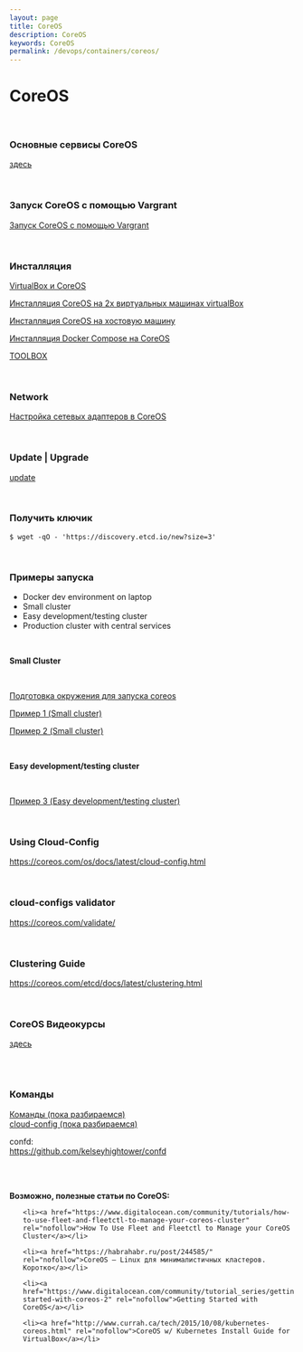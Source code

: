 ```yaml
---
layout: page
title: CoreOS
description: CoreOS
keywords: CoreOS
permalink: /devops/containers/coreos/
---
```


# CoreOS

<br/>

### Основные сервисы CoreOS

[здесь](/devops/containers/coreos/services/)

<br/>

### Запуск CoreOS с помощью Vargrant

[Запуск CoreOS с помощью Vargrant](/devops/containers/coreos/vagrant-coreos/)

<br/>

### Инсталляция

[VirtualBox и CoreOS](/devops/containers/coreos/install/virtualbox-coreos/)

[Инсталляция CoreOS на 2х виртуальных машинах virtualBox](/devops/containers/coreos/install/virtualbox-coreos-2-machines/)

[Инсталляция CoreOS на хостовую машину](/devops/containers/coreos/install/on-host-machine/)

[Инсталляция Docker Compose на CoreOS](/devops/containers/coreos/install/docker-compose/)

<!-- [Инсталляция Python на CoreOS](https://github.com/sysadm-ru/python-on-coreos/blob/master/install-python-on-coreos.sh) -->

[TOOLBOX](/devops/containers/coreos/toolbox/)

<br/>

### Network

[Настройка сетевых адаптеров в CoreOS](/devops/containers/coreos/network/)

<br/>

### Update | Upgrade

[update](/devops/containers/coreos/update/)

<br/>

### Получить ключик

    $ wget -qO - 'https://discovery.etcd.io/new?size=3'

<!-- /	#	ip	-4	addr	|	grep	inet -->

<br/>

### Примеры запуска

-   Docker dev environment on laptop
-   Small cluster
-   Easy development/testing cluster
-   Production cluster with central services

<br/>

**Small Cluster**

<br/>

[Подготовка окружения для запуска coreos](/devops/containers/coreos/example/env/)

[Пример 1 (Small cluster)](/devops/containers/coreos/example/01/)

[Пример 2 (Small cluster)](/devops/containers/coreos/example/02/)

<br/>

**Easy development/testing cluster**

<br/>

[Пример 3 (Easy development/testing cluster)](/devops/containers/coreos/example/03/)

<br/>

### Using Cloud-Config

https://coreos.com/os/docs/latest/cloud-config.html

<br/>

### cloud-configs validator

https://coreos.com/validate/

<br/>

### Clustering Guide

https://coreos.com/etcd/docs/latest/clustering.html

<br/>

### CoreOS Видеокурсы

[здесь](/devops/containers/coreos/video-courses/)

<br/>
<br/>

### Команды

[Команды (пока разбираемся)](/devops/containers/coreos/commands/)  
[cloud-config (пока разбираемся)](/devops/containers/coreos/cloud-config/)

confd:  
https://github.com/kelseyhightower/confd

<br/><br/>

**Возможно, полезные статьи по CoreOS:**

<ul>

    <li><a href="https://www.digitalocean.com/community/tutorials/how-to-use-fleet-and-fleetctl-to-manage-your-coreos-cluster" rel="nofollow">How To Use Fleet and Fleetctl to Manage your CoreOS Cluster</a></li>

    <li><a href="https://habrahabr.ru/post/244585/" rel="nofollow">CoreOS — Linux для минималистичных кластеров. Коротко</a></li>

    <li><a href="https://www.digitalocean.com/community/tutorial_series/getting-started-with-coreos-2" rel="nofollow">Getting Started with CoreOS</a></li>

    <li><a href="http://www.currah.ca/tech/2015/10/08/kubernetes-coreos.html" rel="nofollow">CoreOS w/ Kubernetes Install Guide for VirtualBox</a></li>

</ul>
